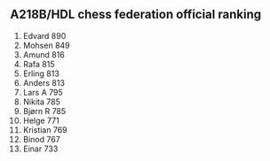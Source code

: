 A218B/HDL chess federation official ranking
-------------------------------------------
1.  Edvard      890
2.  Mohsen      849
3.  Amund       816
4.  Rafa        815
5.  Erling      813
6.  Anders      813
7.  Lars A      795
8.  Nikita      785
9.  Bjørn R     785
10. Helge       771
11. Kristian    769
12. Binod       767
13. Einar       733
